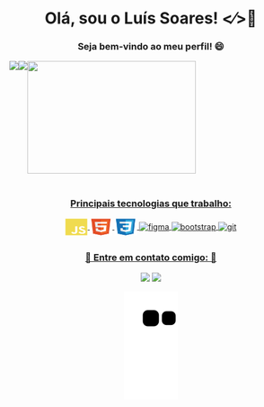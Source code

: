  <h1 align="center">Olá, sou o Luís Soares! <⁄>🚀 </h1>
 <h3 align="center">Seja bem-vindo ao meu perfil! 😄</h3>
 
<div >
  <a href="https://github.com/Soaressluiss">
  <img align="left" height="180em" src="https://github-readme-stats.vercel.app/api?username=Soaressluiss&show_icons=true&theme=tokyonight&include_all_commits=true&count_private=true"/>
   <img align="left" height="140em" src="https://github-readme-stats.vercel.app/api/top-langs/?username=Soaressluiss&layout=compact&langs_count=7&theme=tokyonight"/>
 
</div>
 <div>
    <img height="200" width="300"  src="https://user-images.githubusercontent.com/97695565/150355371-37f0813b-bf0e-4bbb-a178-e24414cb8f39.gif">
 </div>
 
<div  align="center" style="display: inline_block"><br>
 <h3>Principais tecnologias que trabalho:</h3>
  <img align="center" alt="Js" height="30" width="40" src="https://raw.githubusercontent.com/devicons/devicon/master/icons/javascript/javascript-plain.svg">
  <img align="center" alt="HTML" height="30" width="40" src="https://raw.githubusercontent.com/devicons/devicon/master/icons/html5/html5-original.svg">
  <img align="center" alt="CSS" height="30" width="40" src="https://raw.githubusercontent.com/devicons/devicon/master/icons/css3/css3-original.svg">
  <img align="center" alt="figma" height="30" width="40" src="https://cdn.jsdelivr.net/gh/devicons/devicon/icons/figma/figma-original.svg">
   <img align="center" alt="bootstrap" height="30" width="40" src="https://cdn.jsdelivr.net/gh/devicons/devicon/icons/bootstrap/bootstrap-original.svg">
  <img align="center" alt="git" height="30" width="40" src="https://cdn.jsdelivr.net/gh/devicons/devicon/icons/git/git-original.svg">
 
 
</div>
  
  ##
 
<div align="center"> 
  <h3>📩 Entre em contato comigo: 📩</h3>
  <a href = "mailto:luissoaress.dev@gmail.com"><img src="https://img.shields.io/badge/Gmail-D14836?style=for-the-badge&logo=gmail&logoColor=white" target="_blank"></a>
  <a href="https://www.linkedin.com/in/lu%C3%ADs-soares-281589234/" target="_blank"><img src="https://img.shields.io/badge/-LinkedIn-%230077B5?style=for-the-badge&logo=linkedin&logoColor=white" target="_blank"></a> 
 
![Snake animation](https://github.com/Soaressluiss/Soaressluiss/blob/output/github-contribution-grid-snake.svg)
 
</div>
